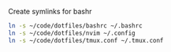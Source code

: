 Create symlinks for bashr

```bash
ln -s ~/code/dotfiles/bashrc ~/.bashrc
ln -s ~/code/dotfiles/nvim ~/.config
ln -s ~/code/dotfiles/tmux.conf ~/.tmux.conf
```

